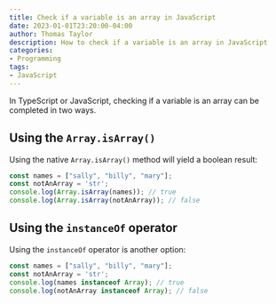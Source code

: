 ```yaml
---
title: Check if a variable is an array in JavaScript
date: 2023-01-01T23:20:00-04:00
author: Thomas Taylor
description: How to check if a variable is an array in JavaScript
categories:
- Programming
tags:
- JavaScript
---
```


In TypeScript or JavaScript, checking if a variable is an array can be completed in two ways.

## Using the `Array.isArray()`

Using the native `Array.isArray()` method will yield a boolean result:

```javascript
const names = ["sally", "billy", "mary"];
const notAnArray = 'str';
console.log(Array.isArray(names)); // true
console.log(Array.isArray(notAnArray)); // false
```

## Using the `instanceOf` operator

Using the `instanceOf` operator is another option:

```javascript
const names = ["sally", "billy", "mary"];
const notAnArray = 'str';
console.log(names instanceof Array); // true
console.log(notAnArray instanceof Array); // false
```
